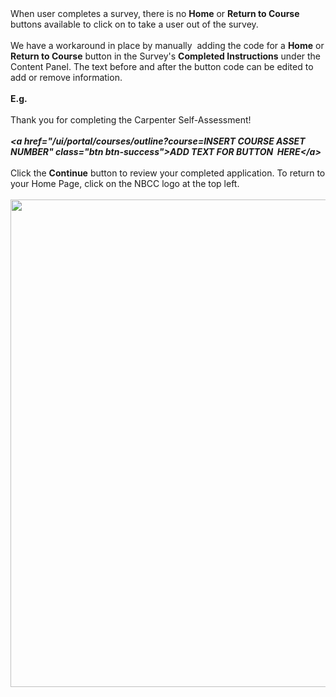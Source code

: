 <div>When user completes a survey, there is no&nbsp;<b>Home</b> or <b>Return to Course</b> buttons available to click on to take a user out of the survey.</div><div><br></div><div>We have a workaround in place by manually&nbsp; adding the code for a <b>Home</b> or <b>Return to Course</b> button in the Survey's <b>Completed Instructions</b> under the Content Panel. The text before and after the button code can be edited to add or remove information.&nbsp;</div><div><br></div><div><b>E.g.</b></div><div><br></div><div>Thank you for completing the Carpenter Self-Assessment!&nbsp;</div><div><br></div><div><i><b>&lt;a href="/ui/portal/courses/outline?course=INSERT COURSE ASSET NUMBER" class="btn btn-success"&gt;ADD TEXT FOR BUTTON&nbsp; HERE&lt;/a&gt;</b></i></div><div><br></div><div>Click the <b>Continue</b> button to review your completed application. To return to your Home Page, click on the NBCC logo at the top left.</div><div><br></div><div><img src="https://e02.insite.com/files/sites/global/adding-home-return-to-course-buttons-at-end-of-survey/survey.png" style="width: 780px;"><br></div>